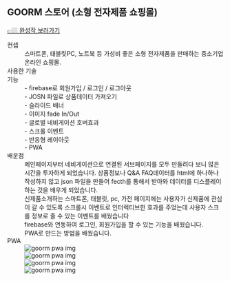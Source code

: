 <h2 class="desc-title">GOORM 스토어 (소형 전자제품 쇼핑몰)</h2>
              <a
                href="https://rjhee.github.io/goorm-electronic-shoppingmall/"
                target="_blank"
                class="link"
                >👉🏼 완성작 보러가기</a
              >
              <dl class="desc-cover">
                <dt>
                  <i class="icon-checkcircle"></i>
                  컨셉
                </dt>
                <dd>
                  스마트폰, 태블릿PC, 노트북 등 가성비 좋은 소형 전자제품을
                  판매하는 중소기업 온라인 쇼핑몰.
                </dd>
                <dt>
                  <i class="icon-checkcircle"></i>
                  사용한 기술
                </dt>
                <dd>
                  <span class="html-icon skill-icon"></span>
                  <span class="css-icon skill-icon"></span>
                  <span class="js-icon skill-icon"></span>
                  <span class="jquery-icon skill-icon"></span>
                  <span class="firebase-icon skill-icon"></span>
                </dd>
                <dt>
                  <i class="icon-checkcircle"></i>
                  기능
                </dt>
                <dd>- firebase로 회원가입 / 로그인 / 로그아웃</dd>
                <dd>- JOSN 파일로 상품데이터 가져오기</dd>
                <dd>- 슬라이드 배너</dd>
                <dd>- 이미지 fade In/Out</dd>
                <dd>- 글로벌 네비게이션 호버효과</dd>
                <dd>- 스크롤 이벤트</dd>
                <dd>- 반응형 레이아웃</dd>
                <dd>- PWA</dd>
                <dt>
                  <i class="icon-checkcircle"></i>
                  배운점
                </dt>
                <dd>
                  메인페이지부터 네비게이션으로 연결된 서브페이지를 모두
                  만들려다 보니 많은 시간을 투자하게 되었습니다. 상품정보나
                  Q&#38;A FAQ데이터를 html에 하나하나 작성하지 않고 json 파일을
                  만들어 fecth를 통해서 받아와 데이터를 디스플레이 하는 것을
                  배우게 되었습니다.
                </dd>
                <dd>
                  신제품소개하는 스마트폰, 태블릿, pc, 가전 페이지에는 사용자가
                  신제품에 관심이 갈 수 있도록 스크롤시 이벤트로 인터렉티브한
                  효과를 주었는데 사용자 스크롤 정보로 줄 수 있는 이벤트를
                  배웠습니다
                </dd>
                <dd>
                  firebase와 연동하여 로그인, 회원가입을 할 수 있는 기능을
                  배웠습니다.
                </dd>
                <dd>PWA로 만드는 방법을 배웠습니다.</dd>
                <dt>
                  <i class="icon-checkcircle"></i>
                  PWA
                </dt>
                <dd class="pwa">
                  <div class="phone-cover"></div>
                  <img
                    src="./images/goormPWAicon.jpeg"
                    alt="goorm pwa img"
                    class="pwa-1"
                  />
                  <div class="phone-cover"></div>
                  <img
                    src="./images/goormPWAsplash.jpeg"
                    alt="goorm pwa img"
                    class="pwa-2"
                  />
                  <div class="phone-cover"></div>
                  <img
                    src="./images/goormPWAoffline.png"
                    alt="goorm pwa img"
                    class="pwa-3"
                  />
                  <div class="phone-cover"></div>
                  <img
                    src="./images/goormPWAmain.jpeg"
                    alt="goorm pwa img"
                    class="pwa-4"
                  />
                </dd>
              </dl>
            </div>
